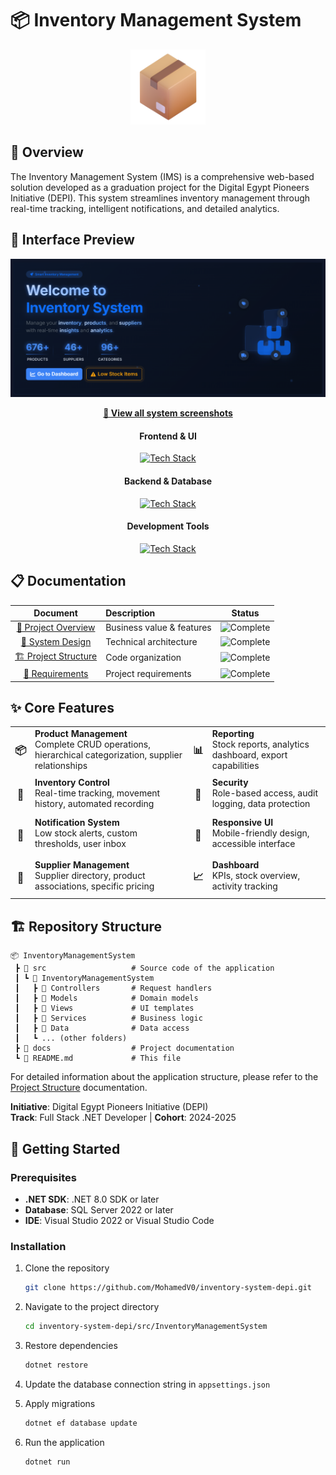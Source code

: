 # 📦 Inventory Management System

<div align="center">

<img src="https://raw.githubusercontent.com/microsoft/fluentui-emoji/main/assets/Package/3D/package_3d.png" width="120" alt="Inventory Icon"/>

</div>

## 📌 Overview

The Inventory Management System (IMS) is a comprehensive web-based solution developed as a graduation project for the Digital Egypt Pioneers Initiative (DEPI). This system streamlines inventory management through real-time tracking, intelligent notifications, and detailed analytics.

## 💫 Interface Preview

<div align="center">

![Hero Image](docs/ui-screenshots/Hero.png)

**[🎯 View all system screenshots](docs/ui-screenshots)**

</div>

<div align="center">

#### Frontend & UI
[![Tech Stack](https://skillicons.dev/icons?i=html,css,js,bootstrap)](https://skillicons.dev)

#### Backend & Database
[![Tech Stack](https://skillicons.dev/icons?i=dotnet,cs,mysql)](https://skillicons.dev)

#### Development Tools
[![Tech Stack](https://skillicons.dev/icons?i=git,github,visualstudio)](https://skillicons.dev)

</div>

## 📋 Documentation

<div align="center">

| Document | Description | Status |
|:--------:|:------------|:------:|
| [📄 Project Overview](docs/ProjectOverview.md) | Business value & features | ![Complete](https://img.shields.io/badge/Complete-22C55E?logo=checkmark) |
| [📐 System Design](docs/SystemDesign.md) | Technical architecture | ![Complete](https://img.shields.io/badge/Complete-22C55E?logo=checkmark) |
| [🏗️ Project Structure](docs/ProjectStructure.md) | Code organization | ![Complete](https://img.shields.io/badge/Complete-22C55E?logo=checkmark) |
| [📝 Requirements](docs/ProjectRequirements.md) | Project requirements | ![Complete](https://img.shields.io/badge/Complete-22C55E?logo=checkmark) |

</div>

## ✨ Core Features

<div align="center">

<table>
<tr>
<td align="center"><h3>📦</h3></td>
<td><b>Product Management</b><br>Complete CRUD operations, hierarchical categorization, supplier relationships</td>
<td align="center"><h3>📊</h3></td>
<td><b>Reporting</b><br>Stock reports, analytics dashboard, export capabilities</td>
</tr>
<tr>
<td align="center"><h3>🔄</h3></td>
<td><b>Inventory Control</b><br>Real-time tracking, movement history, automated recording</td>
<td align="center"><h3>🔐</h3></td>
<td><b>Security</b><br>Role-based access, audit logging, data protection</td>
</tr>
<tr>
<td align="center"><h3>🔔</h3></td>
<td><b>Notification System</b><br>Low stock alerts, custom thresholds, user inbox</td>
<td align="center"><h3>📱</h3></td>
<td><b>Responsive UI</b><br>Mobile-friendly design, accessible interface</td>
</tr>
<tr>
<td align="center"><h3>🤝</h3></td>
<td><b>Supplier Management</b><br>Supplier directory, product associations, specific pricing</td>
<td align="center"><h3>📈</h3></td>
<td><b>Dashboard</b><br>KPIs, stock overview, activity tracking</td>
</tr>
</table>

</div>

## 🏗️ Repository Structure

```
📦 InventoryManagementSystem
 ┣ 📂 src                   # Source code of the application
 ┃ ┗ 📂 InventoryManagementSystem
 ┃   ┣ 📂 Controllers       # Request handlers
 ┃   ┣ 📂 Models            # Domain models
 ┃   ┣ 📂 Views             # UI templates
 ┃   ┣ 📂 Services          # Business logic
 ┃   ┣ 📂 Data              # Data access
 ┃   ┗ ... (other folders)
 ┣ 📂 docs                  # Project documentation
 ┗ 📜 README.md             # This file
```

For detailed information about the application structure, please refer to the [Project Structure](docs/ProjectStructure.md) documentation.

**Initiative**: Digital Egypt Pioneers Initiative (DEPI)<br>
**Track**: Full Stack .NET Developer | **Cohort**: 2024-2025<br>

## 🚀 Getting Started

### Prerequisites

- **.NET SDK**: .NET 8.0 SDK or later
- **Database**: SQL Server 2022 or later
- **IDE**: Visual Studio 2022 or Visual Studio Code

### Installation

1. Clone the repository
   ```bash
   git clone https://github.com/MohamedV0/inventory-system-depi.git
   ```

2. Navigate to the project directory
   ```bash
   cd inventory-system-depi/src/InventoryManagementSystem
   ```

3. Restore dependencies
   ```bash
   dotnet restore
   ```

4. Update the database connection string in `appsettings.json`

5. Apply migrations
   ```bash
   dotnet ef database update
   ```

6. Run the application
   ```bash
   dotnet run
   ```
